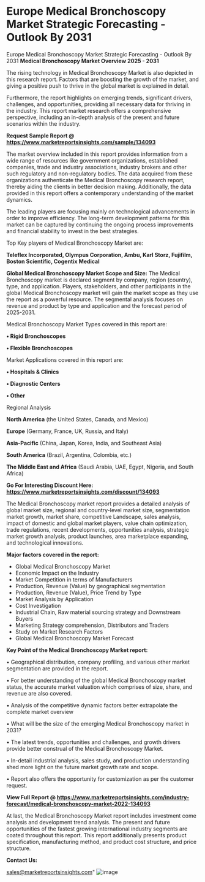# Europe Medical Bronchoscopy Market Strategic Forecasting - Outlook By 2031
Europe Medical Bronchoscopy Market Strategic Forecasting - Outlook By 2031
<Strong> Medical Bronchoscopy Market Overview 2025 - 2031</strong>

The rising technology in Medical Bronchoscopy Market is also depicted in this research report. Factors that are boosting the growth of the market, and giving a positive push to thrive in the global market is explained in detail.

Furthermore, the report highlights on emerging trends, significant drivers, challenges, and opportunities, providing all necessary data for thriving in the industry. This report market research offers a comprehensive perspective, including an in-depth analysis of the present and future scenarios within the industry.

<strong>Request Sample Report @ <a href=https://www.marketreportsinsights.com/sample/134093>https://www.marketreportsinsights.com/sample/134093</a></strong>

The market overview included in this report provides information from a wide range of resources like government organizations, established companies, trade and industry associations, industry brokers and other such regulatory and non-regulatory bodies. The data acquired from these organizations authenticate the Medical Bronchoscopy research report, thereby aiding the clients in better decision making. Additionally, the data provided in this report offers a contemporary understanding of the market dynamics.

The leading players are focusing mainly on technological advancements in order to improve efficiency. The long-term development patterns for this market can be captured by continuing the ongoing process improvements and financial stability to invest in the best strategies.

Top Key players of Medical Bronchoscopy Market are:

<strong>Teleflex Incorporated, Olympus Corporation, Ambu, Karl Storz, Fujifilm, Boston Scientific, Cogentix Medical</strong>

<strong><b>Global Medical Bronchoscopy Market Scope and Size:</b></strong>
The Medical Bronchoscopy market is declared segment by company, region (country), type, and application. Players, stakeholders, and other participants in the global Medical Bronchoscopy market will gain the market scope as they use the report as a powerful resource. The segmental analysis focuses on revenue and product by type and application and the forecast period of 2025-2031.

Medical Bronchoscopy Market Types covered in this report are:

<strong>• Rigid Bronchoscopes

• Flexible Bronchoscopes</strong>

Market Applications covered in this report are:

<strong>• Hospitals & Clinics

• Diagnostic Centers

• Other</strong> 

Regional Analysis

<strong>North America</strong> (the United States, Canada, and Mexico)

<strong>Europe</strong> (Germany, France, UK, Russia, and Italy)

<strong>Asia-Pacific</strong> (China, Japan, Korea, India, and Southeast Asia)

<strong>South America</strong> (Brazil, Argentina, Colombia, etc.)

<strong>The Middle East and Africa</strong> (Saudi Arabia, UAE, Egypt, Nigeria, and South Africa)

<strong>Go For Interesting Discount Here: <a href=https://www.marketreportsinsights.com/discount/134093>https://www.marketreportsinsights.com/discount/134093</a></strong>

The Medical Bronchoscopy market report provides a detailed analysis of global market size, regional and country-level market size, segmentation market growth, market share, competitive Landscape, sales analysis, impact of domestic and global market players, value chain optimization, trade regulations, recent developments, opportunities analysis, strategic market growth analysis, product launches, area marketplace expanding, and technological innovations.

<strong><b>Major factors covered in the report:</b></strong>
<ul>
  <li>Global Medical Bronchoscopy Market </li>
  <li>Economic Impact on the Industry</li>
  <li>Market Competition in terms of Manufacturers</li>
  <li>Production, Revenue (Value) by geographical segmentation</li>
  <li>Production, Revenue (Value), Price Trend by Type</li>
  <li>Market Analysis by Application</li>
  <li>Cost Investigation</li>
  <li>Industrial Chain, Raw material sourcing strategy and Downstream Buyers</li>
  <li>Marketing Strategy comprehension, Distributors and Traders</li>
  <li>Study on Market Research Factors</li>
  <li>Global Medical Bronchoscopy Market Forecast</li>
</ul>

<strong><b>Key Point of the Medical Bronchoscopy Market report:</b></strong>

• Geographical distribution, company profiling, and various other market segmentation are provided in the report.

• For better understanding of the global Medical Bronchoscopy market status, the accurate market valuation which comprises of size, share, and revenue are also covered.

• Analysis of the competitive dynamic factors better extrapolate the complete market overview

• What will be the size of the emerging Medical Bronchoscopy market in 2031?

• The latest trends, opportunities and challenges, and growth drivers provide better construal of the Medical Bronchoscopy Market.

• In-detail industrial analysis, sales study, and production understanding shed more light on the future market growth rate and scope.

• Report also offers the opportunity for customization as per the customer request.

<strong><b>View Full Report @ <a href=https://www.marketreportsinsights.com/industry-forecast/medical-bronchoscopy-market-2022-134093>https://www.marketreportsinsights.com/industry-forecast/medical-bronchoscopy-market-2022-134093</a></b></strong>


At last, the Medical Bronchoscopy Market report includes investment come analysis and development trend analysis. The present and future opportunities of the fastest growing international industry segments are coated throughout this report. This report additionally presents product specification, manufacturing method, and product cost structure, and price structure.

<strong>Contact Us:</strong>

sales@marketreportsinsights.com"
![image](https://github.com/user-attachments/assets/37a7381c-ccd7-4064-86a0-373e4713b38a)
